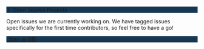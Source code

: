 <link href="https://unpkg.com/tailwindcss@^2/dist/tailwind.min.css" rel="stylesheet">

<div style="background-color: #163752;" class="text-white align-center p-2.5">
    <p>3. Open Source Projects</p>
</div>
<p>Open issues we are currently working on. We have tagged issues specifically for the first time contributors, so feel free to have a go!</p>
<a class="font-bold hover:text-white hover:underline" href="/openbfe"><div style="background-color: #163752;" class="relative text-center text-white align-bottom m-auto rounded-md leading-7">Open @ BfE</div></a>
